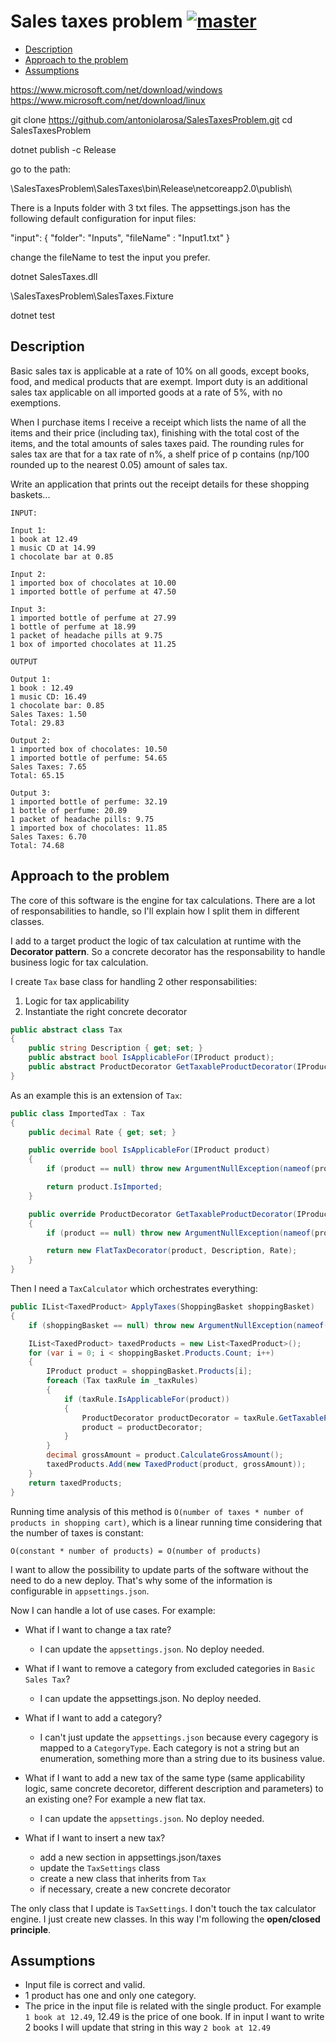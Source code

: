 # Sales taxes problem [![master](https://travis-ci.org/antoniolarosa/SalesTaxesProblem.svg?branch=master)](https://travis-ci.org/antoniolarosa/SalesTaxesProblem)

- [Description](#description)
- [Approach to the problem](#approach-to-the-problem)
- [Assumptions](#assumptions)

https://www.microsoft.com/net/download/windows
https://www.microsoft.com/net/download/linux

git clone https://github.com/antoniolarosa/SalesTaxesProblem.git
cd SalesTaxesProblem

dotnet publish -c Release

go to the path:

\SalesTaxesProblem\SalesTaxes\bin\Release\netcoreapp2.0\publish\

There is a Inputs folder with 3 txt files.
The appsettings.json has the following default configuration for input files:

"input": {
    "folder": "Inputs",
    "fileName" : "Input1.txt"
  }

change the fileName to test the input you prefer.

dotnet SalesTaxes.dll

\SalesTaxesProblem\SalesTaxes.Fixture

dotnet test


## Description

Basic sales tax is applicable at a rate of 10% on all goods, except books, food, and medical products that are exempt. Import duty is an additional sales tax applicable on all imported goods at a rate of 5%, with no exemptions.

When I purchase items I receive a receipt which lists the name of all the items and their price (including tax), finishing with the total cost of the items, and the total amounts of sales taxes paid. The rounding rules for sales tax are that for a tax rate of n%, a shelf price of p contains (np/100 rounded up to the nearest 0.05) amount of sales tax.

Write an application that prints out the receipt details for these shopping baskets...

```
INPUT:

Input 1:
1 book at 12.49
1 music CD at 14.99
1 chocolate bar at 0.85

Input 2:
1 imported box of chocolates at 10.00
1 imported bottle of perfume at 47.50

Input 3:
1 imported bottle of perfume at 27.99
1 bottle of perfume at 18.99
1 packet of headache pills at 9.75
1 box of imported chocolates at 11.25
```

```
OUTPUT

Output 1:
1 book : 12.49
1 music CD: 16.49
1 chocolate bar: 0.85
Sales Taxes: 1.50
Total: 29.83

Output 2:
1 imported box of chocolates: 10.50
1 imported bottle of perfume: 54.65
Sales Taxes: 7.65
Total: 65.15

Output 3:
1 imported bottle of perfume: 32.19
1 bottle of perfume: 20.89
1 packet of headache pills: 9.75
1 imported box of chocolates: 11.85
Sales Taxes: 6.70
Total: 74.68
```

## Approach to the problem

The core of this software is the engine for tax calculations. There are a lot of responsabilities to handle, so I'll explain how I split them in different classes.

I add to a target product the logic of tax calculation at runtime with the **Decorator pattern**.
So a concrete decorator has the responsability to handle business logic for tax calculation.

I create `Tax` base class for handling 2 other responsabilities:
1) Logic for tax applicability
2) Instantiate the right concrete decorator

```c#
public abstract class Tax
{
    public string Description { get; set; }
    public abstract bool IsApplicableFor(IProduct product);
    public abstract ProductDecorator GetTaxableProductDecorator(IProduct product);
}
```
 
As an example this is an extension of `Tax`:

```c#
public class ImportedTax : Tax
{
    public decimal Rate { get; set; }

    public override bool IsApplicableFor(IProduct product)
    {
        if (product == null) throw new ArgumentNullException(nameof(product));

        return product.IsImported;
    }

    public override ProductDecorator GetTaxableProductDecorator(IProduct product)
    {
        if (product == null) throw new ArgumentNullException(nameof(product));

        return new FlatTaxDecorator(product, Description, Rate);
    }
}
```

Then I need a `TaxCalculator` which orchestrates everything:

```c#
public IList<TaxedProduct> ApplyTaxes(ShoppingBasket shoppingBasket)
{
    if (shoppingBasket == null) throw new ArgumentNullException(nameof(shoppingBasket));

    IList<TaxedProduct> taxedProducts = new List<TaxedProduct>();
    for (var i = 0; i < shoppingBasket.Products.Count; i++)
    {
        IProduct product = shoppingBasket.Products[i];
        foreach (Tax taxRule in _taxRules)
        {
            if (taxRule.IsApplicableFor(product))
            {
                ProductDecorator productDecorator = taxRule.GetTaxableProductDecorator(product);
                product = productDecorator;
            }
        }
        decimal grossAmount = product.CalculateGrossAmount();
        taxedProducts.Add(new TaxedProduct(product, grossAmount));
    }
    return taxedProducts;
}
```

Running time analysis of this method is `O(number of taxes * number of products in shopping cart)`, which is a linear running time  considering that the number of taxes is constant:

```
O(constant * number of products) = O(number of products)
```

I want to allow the possibility to update parts of the software without the need to do a new deploy. That's why some of the information is configurable in `appsettings.json`.

Now I can handle a lot of use cases. For example:

- What if I want to change a tax rate?
	* I can update the `appsettings.json`. No deploy needed.

- What if I want to remove a category from excluded categories in `Basic Sales Tax`?
	* I can update the appsettings.json. No deploy needed.

- What if I want to add a category?
	* I can't just update the `appsettings.json` because every cagegory is mapped to a  `CategoryType`. Each category is not a string but an enumeration, something more than a string due to its business value.

- What if I want to add a new tax of the same type (same applicability logic, same concrete decoretor, different description and parameters) to an existing one? For example a new flat tax.
	 * I can update the `appsettings.json`. No deploy needed.

- What if I want to insert a new tax?
	* add a new section in appsettings.json/taxes
	* update the `TaxSettings` class
	* create a new class that inherits from `Tax`
	* if necessary, create a new concrete decorator

The only class that I update is `TaxSettings`. I don't touch the tax calculator engine. I just create new classes.
In this way I'm following the **open/closed principle**.

## Assumptions

- Input file is correct and valid.
- 1 product has one and only one category.
- The price in the input file is related with the single product. For example `1 book at 12.49`, 12.49 is the price of one book. If in input I want to write 2 books I will update that string in this way `2 book at 12.49`
